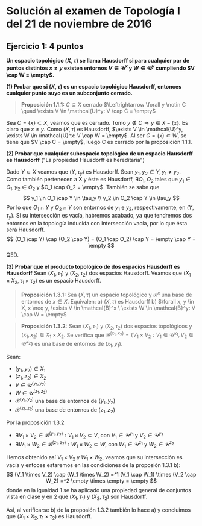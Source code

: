 # Solución al examen de Topología I del 21 de noviembre de 2016

## Ejercicio 1: 4 puntos
**Un espacio topológico $(X, \tau)$ se llama Hausdorff si para cualquier par de puntos distintos $x \neq y$ existen entornos $V \in \mathcal{U}^x$ y $W \in \mathcal{U}^y$ cumpliendo $V \cap W = \empty$.**

**(1) Probar que si $(X, \tau)$ es un espacio topológico Hausdorff, entonces cualquier punto suyo es un subconjunto cerrado.**

> **Proposición 1.1.1:**
$C \subseteq X$ cerrado $\Leftrightarrow \forall y \notin C \quad \exists V \in \mathcal{U}^y: V \cap C = \empty$

Sea $C = \{x\} \subset X$, veamos que es cerrado.
Tomo $y \notin C \Rightarrow y \in X - \{x\}$. Es claro que $x \neq y$.
Como $(X, \tau)$ es Hausdorff, $\exists V \in \mathcal{U}^y, \exists W \in \mathcal{U}^x: V \cap W = \empty$.
Al ser $C = \{x\} \subset W$, se tiene que $V \cap C = \empty$, luego C es cerrado por la proposición 1.1.1.


**(2) Probar que cualquier subespacio topológico de un espacio Hausdorff es Hausdorff** ("La propiedad Hausdorff es hereditaria")

Dado $Y \subset X$ veamos que $(Y, \tau_y)$ es Hausdorff.
Sean $y_1, y_2 \in Y, y_1 \neq y_2$. Como también pertenecen a X y éste es Hausdorff, $\exists O_1, O_2$ tales que $y_1 \in O_1, y_2 \in O_2$ y $O_1 \cap O_2 = \empty$.
También se sabe que
$$
y_1 \in O_1 \cap Y \in \tau_y \\
y_2 \in O_2 \cap Y \in \tau_y
$$
Por lo que $O_1 \cap Y$ y $O_2 \cap Y$ son entornos de $y_1$ e $y_2$, respectivamente, en $(Y, \tau_y)$.
Si su intersección es vacía, habremos acabado, ya que tendremos dos entornos en la topología inducida con intersección vacía, por lo que ésta será Hausdorff.
$$
(O_1 \cap Y) \cap (O_2 \cap Y) = (O_1 \cap O_2) \cap Y = \empty \cap Y = \empty
$$
QED.


**(3) Probar que el producto topológico de dos espacios Hausdorff es Hausdorff**
Sean $(X_1, \tau_1)$ y $(X_2, \tau_2)$ dos espacios Hausdorff. Veamos que $(X_1 \times X_2, \tau_1 \times \tau_2)$ es un espacio Hausdorff.

> **Proposición 1.3.1:**
Sea $(X, \tau)$ un espacio topológico y $\mathcal{B}^x$ una base de entornos de $x \in X$. Equivalen:
a)  $(X, \tau)$ es Hausdorff
b) $\forall x, y \in X, x \neq y, \exists V \in \mathcal{B}^x \ \exists W \in \mathcal{B}^y: V \cap W = \empty$

> **Proposición 1.3.2:**
Sean $(X_1, \tau_1)$ y $(X_2, \tau_2)$ dos espacios topológicos y $(x_1, x_2) \in X_1 \times X_2$.
Se verifica que $\mathcal{B}^{(x_1, x_2)} = \{V_1 \times V_2: V_1 \in \mathcal{U}^{x_1}, V_2 \in \mathcal{U}^{x_2}\}$ es una base de entornos de $(x_1, y_1)$.

Sean:
- $(y_1, y_2) \in X_1$
- $(z_1, z_2) \in X_2$
- $V \in \mathcal{U}^{(y_1, y_2)}$
- $W \in \mathcal{U}^{(z_1, z_2)}$
- $\mathcal{B}^{(y_1, y_2)}$ una base de entornos de $(y_1, y_2)$
- $\mathcal{B}^{(z_1, z_2)}$ una base de entornos de $(z_1, z_2)$

Por la proposición 1.3.2
- $\exists V_1 \times V_2 \in \mathcal{B}^{(y_1, y_2)}: V_1 \times V_2 \subset V$, con $V_1 \in \mathcal{U}^{y_1}$ y $V_2 \in \mathcal{U}^{y_2}$
- $\exists W_1 \times W_2 \in \mathcal{B}^{(z_1, z_2)}: W_1 \times W_2 \subset W$, con $W_1 \in \mathcal{U}^{z_1}$ y $W_2 \in \mathcal{U}^{z_2}$

Hemos obtenido así $V_1 \times V_2$ y $W_1 \times W_2$, veamos que su intersección es vacía y entoces estaremos en las condiciones de la proposión 1.3.1 b):
$$
(V_1 \times V_2) \cap (W_1 \times W_2) =^1 (V_1 \cap W_1) \times (V_2 \cap W_2) =^2 \empty \times \empty = \empty
$$
donde en la igualdad 1 se ha aplicado una propiedad general de conjuntos vista en clase y en 2 que $(X_1, \tau_1)$ y $(X_2, \tau_2)$ son Hausdorff.

Así, al verificarse b) de la proposión 1.3.2 también lo hace a) y concluimos que $(X_1 \times X_2, \tau_1 \times \tau_2)$ es Hausdorff.
